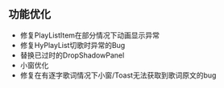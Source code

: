 ## 功能优化
* 修复PlayListItem在部分情况下动画显示异常
* 修复HyPlayList切歌时异常的Bug
* 替换已过时的DropShadowPanel
* 小窗优化
* 修复在有逐字歌词情况下小窗/Toast无法获取到歌词原文的bug
